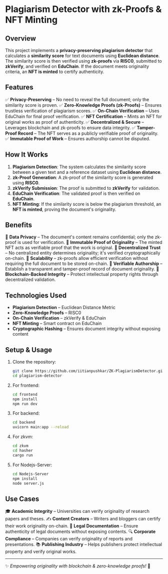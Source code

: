 # Plagiarism Detector with zk-Proofs & NFT Minting

## Overview

This project implements a **privacy-preserving plagiarism detector** that calculates a **similarity score** for text documents using **Euclidean distance**. The similarity score is then verified using **zk-proofs** via **RISC0**, submitted to **zkVerify**, and verified on **EduChain**. If the document meets originality criteria, an **NFT is minted** to certify authenticity.

## Features

✅ **Privacy-Preserving** – No need to reveal the full document; only the similarity score is proven.
✅ **Zero-Knowledge Proofs (zk-Proofs)** – Ensures trustless verification of plagiarism scores.
✅ **On-Chain Verification** – Uses EduChain for final proof verification.
✅ **NFT Certification** – Mints an NFT for original works as proof of authenticity.
✅ **Decentralized & Secure** – Leverages blockchain and zk-proofs to ensure data integrity.
✅ **Tamper-Proof Record** – The NFT serves as a publicly verifiable proof of originality.
✅ **Immutable Proof of Work** – Ensures authorship cannot be disputed.

## How It Works

1. **Plagiarism Detection**: The system calculates the similarity score between a given text and a reference dataset using **Euclidean distance**.
2. **zk-Proof Generation**: A zk-proof of the similarity score is generated using **RISC0**.
3. **zkVerify Submission**: The proof is submitted to **zkVerify** for validation.
4. **EduChain Verification**: The validated proof is then verified on **EduChain**.
5. **NFT Minting**: If the similarity score is below the plagiarism threshold, an **NFT is minted**, proving the document's originality.

## Benefits

🔹 **Data Privacy** – The document's content remains confidential; only the zk-proof is used for verification.
🔹 **Immutable Proof of Originality** – The minted NFT acts as verifiable proof that the work is original.
🔹 **Decentralized Trust** – No centralized entity determines originality; it's verified cryptographically on-chain.
🔹 **Scalability** – zk-proofs allow efficient verification without requiring the full document to be stored on-chain.
🔹 **Verifiable Authorship** – Establish a transparent and tamper-proof record of document originality.
🔹 **Blockchain-Backed Integrity** – Protect intellectual property rights through decentralized validation.

## Technologies Used

- **Plagiarism Detection** – Euclidean Distance Metric
- **Zero-Knowledge Proofs** – RISC0
- **On-Chain Verification** – zkVerify & EduChain
- **NFT Minting** – Smart contract on EduChain
- **Cryptographic Hashing** – Ensures document integrity without exposing content

## Setup & Usage

1. Clone the repository:
   ```sh
   git clone https://github.com/iitianpushkar/ZK-PlagiarismDetector.git
   cd plagiarism-detector
   ```
2. For frontend:
   ```sh
   cd frontend
   npm install
   npm run dev
   ```
3. For backend:
   ```sh
   cd backend
   uvicorn main:app --reload
   ```
4. For zkvm:
   ```sh
   cd zkvm
   cd hasher
   cargo run
   ```
5. For Nodejs-Server:
   ```sh
   cd Nodejs-Server
   npm install
   node server.js
   ```

## Use Cases

🎓 **Academic Integrity** – Universities can verify originality of research papers and theses.
✍️ **Content Creators** – Writers and bloggers can certify their work originality on-chain.
📜 **Legal Documentation** – Ensure authenticity of legal documents without exposing contents.
🔍 **Corporate Compliance** – Companies can verify originality of reports and presentations.
📚 **Publishing Industry** – Helps publishers protect intellectual property and verify original works.

---

✨ *Empowering originality with blockchain & zero-knowledge proofs!* 🚀

